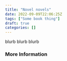 ```yaml
---
title: "Novel novels"
date: 2022-09-09T22:06:25Z
tags: ["Some book thing"]
draft: true
categories: []
---
```



blurb blurb blurb


### More Information

